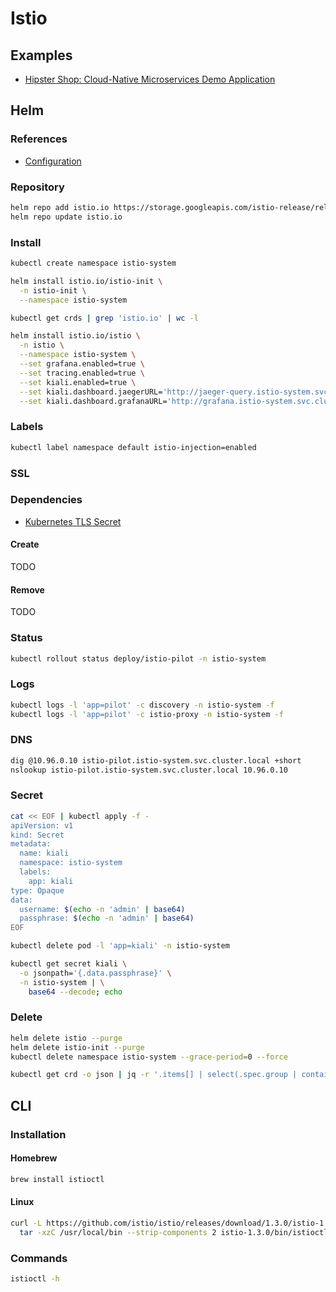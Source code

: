 # Istio

<!--
https://github.com/solsson/istio-access-control
https://github.com/rinormaloku/istio-mastery
https://devopspro.lt/wp-content/uploads/2019/04/Nikhil-Barthwal-Knative-A-Kubernetes-Framework-to-manage-Serverless-Workloads-min.pdf
https://www.linkedin.com/learning/kubernetes-service-mesh-with-istio/modifying-routes-for-canary-deployments
https://github.com/IBM/cloud-native-starter
https://github.com/ruzickap/k8s-flagger-istio-flux
https://github.com/stefanprodan/istio-gke
https://github.com/redhat-developer-demos/istio-tutorial
https://github.com/dangtrinhnt/keycloak_flask
https://docs.flagger.app/install/flagger-install-on-google-cloud
https://github.com/weaveworks/flagger/blob/master/docs/gitbook/tutorials/canary-helm-gitops.md
https://github.com/040code/040code.github.io/blob/source/content/posts/2019-07-01-multi-cloud-service-mesh/index.md
https://github.com/malston/platform-automation-reference/tree/master/installs/istio
https://github.com/jmoliva/jpetstore-kubernetes-20190920092120074/blob/master/istio/README.md
https://github.com/IBM-Cloud/jpetstore-kubernetes/tree/master/istio
https://github.com/cnbper/bp-istio/blob/master/doc/egress-control.md
https://github.com/pubudu538/microservices/tree/master/ride-app
https://github.com/hack19-istio/dj-istio
https://ordina-jworks.github.io/cloud/2019/05/03/istio-service-mesh-s2s.html
https://github.com/swilliams11/apigee-istio-k8s-demo#prep-script
-->

## Examples

- [Hipster Shop: Cloud-Native Microservices Demo Application](https://github.com/GoogleCloudPlatform/microservices-demo)

## Helm

### References

- [Configuration](https://github.com/istio/istio/tree/master/install/kubernetes/helm/istio#configuration)

### Repository

```sh
helm repo add istio.io https://storage.googleapis.com/istio-release/releases/1.3.0/charts
helm repo update istio.io
```

### Install

```sh
kubectl create namespace istio-system
```

```sh
helm install istio.io/istio-init \
  -n istio-init \
  --namespace istio-system
```

```sh
kubectl get crds | grep 'istio.io' | wc -l
```

```sh
helm install istio.io/istio \
  -n istio \
  --namespace istio-system \
  --set grafana.enabled=true \
  --set tracing.enabled=true \
  --set kiali.enabled=true \
  --set kiali.dashboard.jaegerURL='http://jaeger-query.istio-system.svc.cluster.local:16686' \
  --set kiali.dashboard.grafanaURL='http://grafana.istio-system.svc.cluster.local:3000' \
```

### Labels

```sh
kubectl label namespace default istio-injection=enabled
```

### SSL

### Dependencies

- [Kubernetes TLS Secret](/k8s-tls-secret.md)

#### Create

TODO

#### Remove

TODO

### Status

```sh
kubectl rollout status deploy/istio-pilot -n istio-system
```

### Logs

```sh
kubectl logs -l 'app=pilot' -c discovery -n istio-system -f
kubectl logs -l 'app=pilot' -c istio-proxy -n istio-system -f
```

### DNS

```sh
dig @10.96.0.10 istio-pilot.istio-system.svc.cluster.local +short
nslookup istio-pilot.istio-system.svc.cluster.local 10.96.0.10
```

### Secret

```sh
cat << EOF | kubectl apply -f -
apiVersion: v1
kind: Secret
metadata:
  name: kiali
  namespace: istio-system
  labels:
    app: kiali
type: Opaque
data:
  username: $(echo -n 'admin' | base64)
  passphrase: $(echo -n 'admin' | base64)
EOF
```

```sh
kubectl delete pod -l 'app=kiali' -n istio-system
```

```sh
kubectl get secret kiali \
  -o jsonpath='{.data.passphrase}' \
  -n istio-system | \
    base64 --decode; echo
```

### Delete

```sh
helm delete istio --purge
helm delete istio-init --purge
kubectl delete namespace istio-system --grace-period=0 --force

kubectl get crd -o json | jq -r '.items[] | select(.spec.group | contains("istio.io")) | .metadata.name' | xargs kubectl delete crd
```

## CLI

### Installation

#### Homebrew

```sh
brew install istioctl
```

#### Linux

```sh
curl -L https://github.com/istio/istio/releases/download/1.3.0/istio-1.3.0-linux.tar.gz | \
  tar -xzC /usr/local/bin --strip-components 2 istio-1.3.0/bin/istioctl
```

### Commands

```sh
istioctl -h
```
